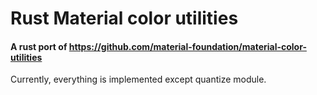 # Rust Material color utilities
#### A rust port of https://github.com/material-foundation/material-color-utilities

Currently, everything is implemented except quantize module.